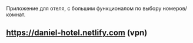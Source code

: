 Приложение для отеля, с большим функционалом по выбору номеров/комнат.

## https://daniel-hotel.netlify.com (vpn)


